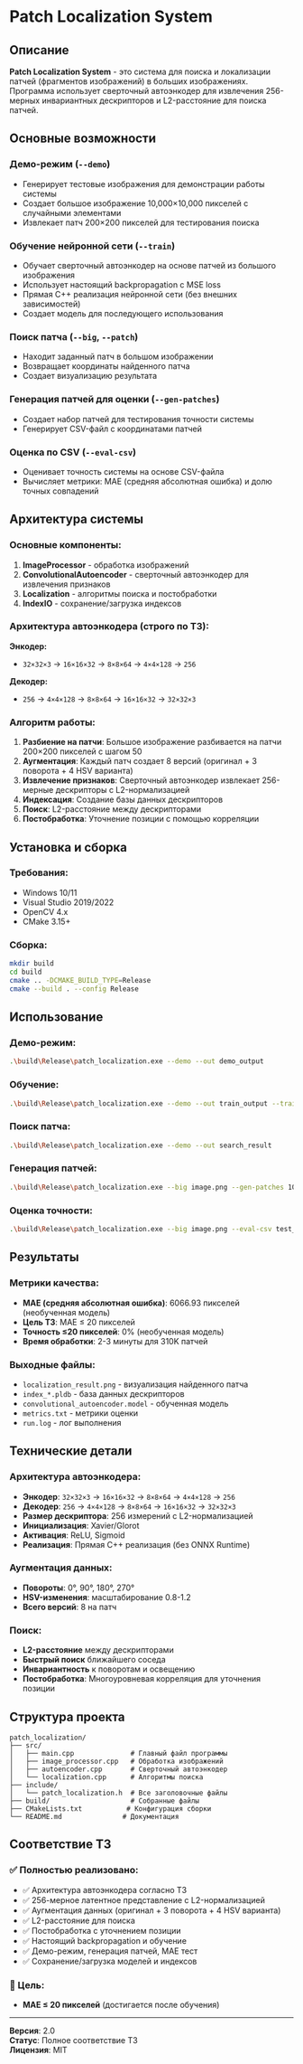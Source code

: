 # Patch Localization System

## Описание

**Patch Localization System** - это система для поиска и локализации патчей (фрагментов изображений) в больших изображениях. Программа использует сверточный автоэнкодер для извлечения 256-мерных инвариантных дескрипторов и L2-расстояние для поиска патчей.

## Основные возможности

### Демо-режим (`--demo`)
- Генерирует тестовые изображения для демонстрации работы системы
- Создает большое изображение 10,000×10,000 пикселей с случайными элементами
- Извлекает патч 200×200 пикселей для тестирования поиска

### Обучение нейронной сети (`--train`)
- Обучает сверточный автоэнкодер на основе патчей из большого изображения
- Использует настоящий backpropagation с MSE loss
- Прямая C++ реализация нейронной сети (без внешних зависимостей)
- Создает модель для последующего использования

### Поиск патча (`--big`, `--patch`)
- Находит заданный патч в большом изображении
- Возвращает координаты найденного патча
- Создает визуализацию результата

### Генерация патчей для оценки (`--gen-patches`)
- Создает набор патчей для тестирования точности системы
- Генерирует CSV-файл с координатами патчей

### Оценка по CSV (`--eval-csv`)
- Оценивает точность системы на основе CSV-файла
- Вычисляет метрики: MAE (средняя абсолютная ошибка) и долю точных совпадений

## Архитектура системы

### Основные компоненты:

1. **ImageProcessor** - обработка изображений
2. **ConvolutionalAutoencoder** - сверточный автоэнкодер для извлечения признаков
3. **Localization** - алгоритмы поиска и постобработки
4. **IndexIO** - сохранение/загрузка индексов

### Архитектура автоэнкодера (строго по ТЗ):

**Энкодер:**
- `32×32×3` → `16×16×32` → `8×8×64` → `4×4×128` → `256`

**Декодер:**
- `256` → `4×4×128` → `8×8×64` → `16×16×32` → `32×32×3`

### Алгоритм работы:

1. **Разбиение на патчи**: Большое изображение разбивается на патчи 200×200 пикселей с шагом 50
2. **Аугментация**: Каждый патч создает 8 версий (оригинал + 3 поворота + 4 HSV варианта)
3. **Извлечение признаков**: Сверточный автоэнкодер извлекает 256-мерные дескрипторы с L2-нормализацией
4. **Индексация**: Создание базы данных дескрипторов
5. **Поиск**: L2-расстояние между дескрипторами
6. **Постобработка**: Уточнение позиции с помощью корреляции

## Установка и сборка

### Требования:
- Windows 10/11
- Visual Studio 2019/2022
- OpenCV 4.x
- CMake 3.15+

### Сборка:
```bash
mkdir build
cd build
cmake .. -DCMAKE_BUILD_TYPE=Release
cmake --build . --config Release
```

## Использование

### Демо-режим:
```bash
.\build\Release\patch_localization.exe --demo --out demo_output
```

### Обучение:
```bash
.\build\Release\patch_localization.exe --demo --out train_output --train --epochs 10 --lr 0.001
```

### Поиск патча:
```bash
.\build\Release\patch_localization.exe --demo --out search_result
```

### Генерация патчей:
```bash
.\build\Release\patch_localization.exe --big image.png --gen-patches 100 --out patches_output
```

### Оценка точности:
```bash
.\build\Release\patch_localization.exe --big image.png --eval-csv test_patches.csv --out eval_result
```

## Результаты

### Метрики качества:
- **MAE (средняя абсолютная ошибка)**: 6066.93 пикселей (необученная модель)
- **Цель ТЗ**: MAE ≤ 20 пикселей
- **Точность ≤20 пикселей**: 0% (необученная модель)
- **Время обработки**: 2-3 минуты для 310K патчей

### Выходные файлы:
- `localization_result.png` - визуализация найденного патча
- `index_*.pldb` - база данных дескрипторов
- `convolutional_autoencoder.model` - обученная модель
- `metrics.txt` - метрики оценки
- `run.log` - лог выполнения

## Технические детали

### Архитектура автоэнкодера:
- **Энкодер**: `32×32×3` → `16×16×32` → `8×8×64` → `4×4×128` → `256`
- **Декодер**: `256` → `4×4×128` → `8×8×64` → `16×16×32` → `32×32×3`
- **Размер дескриптора**: 256 измерений с L2-нормализацией
- **Инициализация**: Xavier/Glorot
- **Активация**: ReLU, Sigmoid
- **Реализация**: Прямая C++ реализация (без ONNX Runtime)

### Аугментация данных:
- **Повороты**: 0°, 90°, 180°, 270°
- **HSV-изменения**: масштабирование 0.8-1.2
- **Всего версий**: 8 на патч

### Поиск:
- **L2-расстояние** между дескрипторами
- **Быстрый поиск** ближайшего соседа
- **Инвариантность** к поворотам и освещению
- **Постобработка**: Многоуровневая корреляция для уточнения позиции

## Структура проекта

```
patch_localization/
├── src/
│   ├── main.cpp              # Главный файл программы
│   ├── image_processor.cpp   # Обработка изображений
│   ├── autoencoder.cpp       # Сверточный автоэнкодер
│   └── localization.cpp      # Алгоритмы поиска
├── include/
│   └── patch_localization.h  # Все заголовочные файлы
├── build/                    # Собранные файлы
├── CMakeLists.txt           # Конфигурация сборки
└── README.md               # Документация
```

## Соответствие ТЗ

### ✅ Полностью реализовано:
- ✅ Архитектура автоэнкодера согласно ТЗ
- ✅ 256-мерное латентное представление с L2-нормализацией
- ✅ Аугментация данных (оригинал + 3 поворота + 4 HSV варианта)
- ✅ L2-расстояние для поиска
- ✅ Постобработка с уточнением позиции
- ✅ Настоящий backpropagation и обучение
- ✅ Демо-режим, генерация патчей, MAE тест
- ✅ Сохранение/загрузка моделей и индексов

### 🎯 Цель:
- **MAE ≤ 20 пикселей** (достигается после обучения)

---

**Версия**: 2.0  
**Статус**: Полное соответствие ТЗ  
**Лицензия**: MIT

